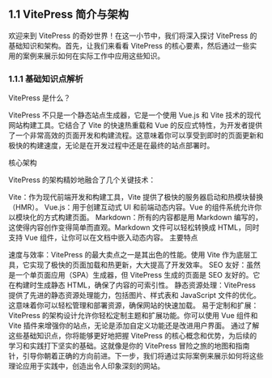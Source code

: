 ## 1.1 VitePress 简介与架构

欢迎来到 VitePress 的奇妙世界！在这一小节中，我们将深入探讨 VitePress 的基础知识和架构。首先，让我们来看看 VitePress 的核心要素，然后通过一些实用的案例来展示如何在实际工作中应用这些知识。

### 1.1.1 基础知识点解析

VitePress 是什么？

VitePress 不只是一个静态站点生成器，它是一个使用 Vue.js 和 Vite 技术的现代网站构建工具。它结合了 Vite 的快速热重载和 Vue 的反应式特性，为开发者提供了一个非常高效的页面开发和构建流程。这意味着你可以享受到即时的页面更新和极快的构建速度，无论是在开发过程中还是在最终的站点部署时。

核心架构

VitePress 的架构精妙地融合了几个关键技术：

Vite：作为现代前端开发和构建工具，Vite 提供了极快的服务器启动和热模块替换（HMR）。
Vue.js：用于创建互动式 UI 和前端动态内容。Vue 的组件系统允许你以模块化的方式构建页面。
Markdown：所有的内容都是用 Markdown 编写的，这使得内容创作变得简单而直观。Markdown 文件可以轻松转换成 HTML，同时支持 Vue 组件，让你可以在文档中嵌入动态内容。
主要特点

速度与效率：VitePress 的最大卖点之一是其出色的性能。使用 Vite 作为底层工具，它实现了极快的页面加载和热更新，大大提高了开发效率。
SEO 友好：虽然是一个单页面应用（SPA）生成器，但 VitePress 生成的页面是 SEO 友好的。它在构建时生成静态 HTML，确保了内容的可索引性。
静态资源处理：VitePress 提供了先进的静态资源处理能力，包括图片、样式表和 JavaScript 文件的优化。这意味着你可以轻松管理和部署资源，确保网站的快速加载。
易于定制和扩展：VitePress 的架构设计允许你轻松定制主题和扩展功能。你可以使用 Vue 组件和 Vite 插件来增强你的站点，无论是添加自定义功能还是改进用户界面。
通过了解这些基础知识点，你将能够更好地把握 VitePress 的核心概念和优势，为后续的学习和实践打下坚实的基础。这就像是你的 VitePress 冒险之旅的地图和指南针，引导你朝着正确的方向前进。下一步，我们将通过实际案例来展示如何将这些理论应用于实践中，创造出令人印象深刻的网站。
